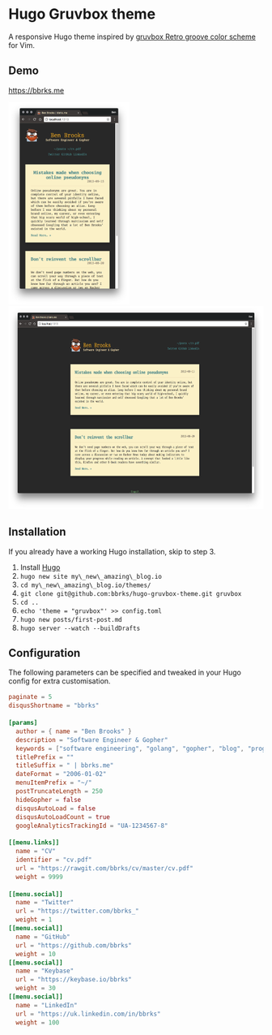 # Hugo Gruvbox theme

A responsive Hugo theme inspired by [gruvbox Retro groove color scheme](https://github.com/morhetz/gruvbox) for Vim.

## Demo

https://bbrks.me

<img title="Desktop View" src="screenshots/mobile.png" height="400"><img title="Desktop View" src="screenshots/desktop.png" height="400">

## Installation

If you already have a working Hugo installation, skip to step 3.

1. Install [Hugo](https://gohugo.io/)
2. `hugo new site my\_new\_amazing\_blog.io`
3. `cd my\_new\_amazing\_blog.io/themes/`
4. `git clone git@github.com:bbrks/hugo-gruvbox-theme.git gruvbox`
5. `cd ..`
6. `echo 'theme = "gruvbox"' >> config.toml`
7. `hugo new posts/first-post.md`
8. `hugo server --watch --buildDrafts`

## Configuration

The following parameters can be specified and tweaked in your Hugo config for extra customisation.

```toml
paginate = 5
disqusShortname = "bbrks"

[params]
  author = { name = "Ben Brooks" }
  description = "Software Engineer & Gopher"
  keywords = ["software engineering", "golang", "gopher", "blog", "programmer", "bbrks"]
  titlePrefix = ""
  titleSuffix = " | bbrks.me"
  dateFormat = "2006-01-02"
  menuItemPrefix = "~/"
  postTruncateLength = 250
  hideGopher = false
  disqusAutoLoad = false
  disqusAutoLoadCount = true
  googleAnalyticsTrackingId = "UA-1234567-8"

[[menu.links]]
  name = "CV"
  identifier = "cv.pdf"
  url = "https://rawgit.com/bbrks/cv/master/cv.pdf"
  weight = 9999

[[menu.social]]
  name = "Twitter"
  url = "https://twitter.com/bbrks_"
  weight = 1
[[menu.social]]
  name = "GitHub"
  url = "https://github.com/bbrks"
  weight = 10
[[menu.social]]
  name = "Keybase"
  url = "https://keybase.io/bbrks"
  weight = 30
[[menu.social]]
  name = "LinkedIn"
  url = "https://uk.linkedin.com/in/bbrks"
  weight = 100
```

